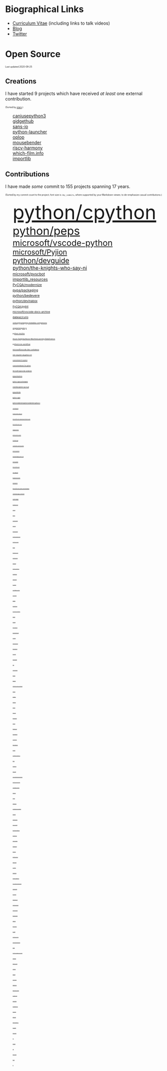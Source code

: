 # Biographical Links
- [Curriculum Vitae](https://www.linkedin.com/in/drbrettcannon/) (including links to talk videos)
- [Blog](https://snarky.ca/)
- [Twitter](https://twitter.com/brettsky/)

# Open Source

<span style="font-size: 50%">Last updated 2020-09-25</span>

## Creations
I have started 9 projects which have received _at least_ one external contribution.

<span style="font-size: 50%">(Sorted by [stars](https://docs.github.com/en/github/getting-started-with-github/saving-repositories-with-stars#about-stars).)</span>

<ol style="list-style: none">

<li><a href="https://github.com/brettcannon/caniusepython3">caniusepython3</a></li>

<li><a href="https://github.com/brettcannon/gidgethub">gidgethub</a></li>

<li><a href="https://github.com/brettcannon/sans-io">sans-io</a></li>

<li><a href="https://github.com/brettcannon/python-launcher">python-launcher</a></li>

<li><a href="https://github.com/brettcannon/oplop">oplop</a></li>

<li><a href="https://github.com/brettcannon/mousebender">mousebender</a></li>

<li><a href="https://github.com/brettcannon/riscv-harmony">riscv-harmony</a></li>

<li><a href="https://github.com/Which-Film/which-film.info">which-film.info</a></li>

<li><a href="https://github.com/brettcannon/importlib">importlib</a></li>

</ol>

## Contributions
I have made _some_ commit to 155 projects spanning 17 years.


<span style="font-size: 50%">(Sorted by my commit count to the project; font size is `√my_commits`, where supported by your Markdown viewer, to
de-emphasize casual contributions.)</span>

<ol style="list-style: none">

<li><a href="https://github.com/python/cpython/commits?author=brettcannon" style="font-size: 46pt">python/cpython</a></li>

<li><a href="https://github.com/python/peps/commits?author=brettcannon" style="font-size: 27pt">python/peps</a></li>

<li><a href="https://github.com/microsoft/vscode-python/commits?author=brettcannon" style="font-size: 20pt">microsoft/vscode-python</a></li>

<li><a href="https://github.com/microsoft/Pyjion/commits?author=brettcannon" style="font-size: 17pt">microsoft/Pyjion</a></li>

<li><a href="https://github.com/python/devguide/commits?author=brettcannon" style="font-size: 17pt">python/devguide</a></li>

<li><a href="https://github.com/python/the-knights-who-say-ni/commits?author=brettcannon" style="font-size: 12pt">python/the-knights-who-say-ni</a></li>

<li><a href="https://github.com/microsoft/pvscbot/commits?author=brettcannon" style="font-size: 9pt">microsoft/pvscbot</a></li>

<li><a href="https://gitlab.com/python-devs/importlib_resources/-/commits/master?author=Brett%20Cannon" style="font-size: 9pt">importlib_resources</a></li>

<li><a href="https://github.com/PyCQA/modernize/commits?author=brettcannon" style="font-size: 8pt">PyCQA/modernize</a></li>

<li><a href="https://github.com/pypa/packaging/commits?author=brettcannon" style="font-size: 8pt">pypa/packaging</a></li>

<li><a href="https://github.com/python/bedevere/commits?author=brettcannon" style="font-size: 8pt">python/bedevere</a></li>

<li><a href="https://github.com/python/devinabox/commits?author=brettcannon" style="font-size: 7pt">python/devinabox</a></li>

<li><a href="https://github.com/PyCQA/pylint/commits?author=brettcannon" style="font-size: 6pt">PyCQA/pylint</a></li>

<li><a href="https://github.com/microsoft/vscode-docs-archive/commits?author=brettcannon" style="font-size: 6pt">microsoft/vscode-docs-archive</a></li>

<li><a href="https://github.com/dabeaz/curio/commits?author=brettcannon" style="font-size: 6pt">dabeaz/curio</a></li>

<li><a href="https://github.com/uranusjr/packaging-metadata-comparisons/commits?author=brettcannon" style="font-size: 4pt">uranusjr/packaging-metadata-comparisons</a></li>

<li><a href="https://github.com/angular/angular.js/commits?author=brettcannon" style="font-size: 4pt">angular/angular.js</a></li>

<li><a href="https://github.com/python-trio/trio/commits?author=brettcannon" style="font-size: 4pt">python-trio/trio</a></li>

<li><a href="https://github.com/Azure-Samples/Azure-MachineLearning-DataScience/commits?author=brettcannon" style="font-size: 4pt">Azure-Samples/Azure-MachineLearning-DataScience</a></li>

<li><a href="https://github.com/python/core-workflow/commits?author=brettcannon" style="font-size: 4pt">python/core-workflow</a></li>

<li><a href="https://github.com/microsoft/vscode-dev-containers/commits?author=brettcannon" style="font-size: 4pt">microsoft/vscode-dev-containers</a></li>

<li><a href="https://github.com/elixir-lang/elixir-lang.github.com/commits?author=brettcannon" style="font-size: 3pt">elixir-lang/elixir-lang.github.com</a></li>

<li><a href="https://github.com/Azure/msrest-for-python/commits?author=brettcannon" style="font-size: 3pt">Azure/msrest-for-python</a></li>

<li><a href="https://github.com/Azure/msrestazure-for-python/commits?author=brettcannon" style="font-size: 3pt">Azure/msrestazure-for-python</a></li>

<li><a href="https://github.com/microsoft/TypeScript-Handbook/commits?author=brettcannon" style="font-size: 3pt">microsoft/TypeScript-Handbook</a></li>

<li><a href="https://github.com/pypa/setuptools/commits?author=brettcannon" style="font-size: 3pt">pypa/setuptools</a></li>

<li><a href="https://github.com/python-hyper/uritemplate/commits?author=brettcannon" style="font-size: 3pt">python-hyper/uritemplate</a></li>

<li><a href="https://github.com/orsenthil/cpython-hg-to-git/commits?author=brettcannon" style="font-size: 3pt">orsenthil/cpython-hg-to-git</a></li>

<li><a href="https://github.com/pypa/distutils/commits?author=brettcannon" style="font-size: 3pt">pypa/distutils</a></li>

<li><a href="https://selenic.com/repo/python-hglib/log?rev=brett%40python.org" style="font-size: 3pt">python-hglib</a></li>

<li><a href="https://github.com/python3statement/python3statement.github.io/commits?author=brettcannon" style="font-size: 3pt">python3statement/python3statement.github.io</a></li>

<li><a href="https://github.com/JuliaLang/julia/commits?author=brettcannon" style="font-size: 2pt">JuliaLang/julia</a></li>

<li><a href="https://github.com/eclipse/ceylon-lang.org/commits?author=brettcannon" style="font-size: 2pt">eclipse/ceylon-lang.org</a></li>

<li><a href="https://github.com/microsoft/vscode-anaconda-extension-pack/commits?author=brettcannon" style="font-size: 2pt">microsoft/vscode-anaconda-extension-pack</a></li>

<li><a href="https://github.com/microsoft/vscode-docs/commits?author=brettcannon" style="font-size: 2pt">microsoft/vscode-docs</a></li>

<li><a href="https://github.com/badges/shields/commits?author=brettcannon" style="font-size: 2pt">badges/shields</a></li>

<li><a href="https://github.com/python/cherry-picker/commits?author=brettcannon" style="font-size: 2pt">python/cherry-picker</a></li>

<li><a href="https://github.com/beeware/toga/commits?author=brettcannon" style="font-size: 2pt">beeware/toga</a></li>

<li><a href="https://github.com/Azure/azure-sdk-for-python/commits?author=brettcannon" style="font-size: 2pt">Azure/azure-sdk-for-python</a></li>

<li><a href="https://github.com/python/typeshed/commits?author=brettcannon" style="font-size: 2pt">python/typeshed</a></li>

<li><a href="https://github.com/pypa/packaging.python.org/commits?author=brettcannon" style="font-size: 2pt">pypa/packaging.python.org</a></li>

<li><a href="https://github.com/python/planet/commits?author=brettcannon" style="font-size: 2pt">python/planet</a></li>

<li><a href="https://github.com/microsoft/vscode/commits?author=brettcannon" style="font-size: 2pt">microsoft/vscode</a></li>

<li><a href="https://github.com/rust-lang/rust/commits?author=brettcannon" style="font-size: 2pt">rust-lang/rust</a></li>

<li><a href="https://github.com/aosabook/500lines/commits?author=brettcannon" style="font-size: 2pt">aosabook/500lines</a></li>

<li><a href="https://github.com/pypa/pipenv/commits?author=brettcannon" style="font-size: 2pt">pypa/pipenv</a></li>

<li><a href="https://github.com/microsoft/vscode-python-devicesimulator/commits?author=brettcannon" style="font-size: 2pt">microsoft/vscode-python-devicesimulator</a></li>

<li><a href="https://github.com/Homebrew/legacy-homebrew/commits?author=brettcannon" style="font-size: 2pt">Homebrew/legacy-homebrew</a></li>

<li><a href="https://github.com/square/dagger/commits?author=brettcannon" style="font-size: 2pt">square/dagger</a></li>

<li><a href="https://github.com/Mariatta/github-bot-tutorial/commits?author=brettcannon" style="font-size: 1pt">Mariatta/github-bot-tutorial</a></li>

<li><a href="https://github.com/conda/conda/commits?author=brettcannon" style="font-size: 1pt">conda/conda</a></li>

<li><a href="https://github.com/dotnet/docs/commits?author=brettcannon" style="font-size: 1pt">dotnet/docs</a></li>

<li><a href="https://github.com/cookiecutter/cookiecutter/commits?author=brettcannon" style="font-size: 1pt">cookiecutter/cookiecutter</a></li>

<li><a href="https://github.com/python/psf-salt/commits?author=brettcannon" style="font-size: 1pt">python/psf-salt</a></li>

<li><a href="https://github.com/microsoft/TypeScript-wiki/commits?author=brettcannon" style="font-size: 1pt">microsoft/TypeScript-wiki</a></li>

<li><a href="https://github.com/microsoftarchive/msgraph-sdk-python/commits?author=brettcannon" style="font-size: 1pt">microsoftarchive/msgraph-sdk-python</a></li>

<li><a href="https://github.com/microsoft/sql-server-samples/commits?author=brettcannon" style="font-size: 1pt">microsoft/sql-server-samples</a></li>

<li><a href="https://github.com/dabeaz/ply/commits?author=brettcannon" style="font-size: 1pt">dabeaz/ply</a></li>

<li><a href="https://github.com/python/python-docs-theme/commits?author=brettcannon" style="font-size: 1pt">python/python-docs-theme</a></li>

<li><a href="https://github.com/microsoft/vscode-docker/commits?author=brettcannon" style="font-size: 1pt">microsoft/vscode-docker</a></li>

<li><a href="https://github.com/buildout/buildout/commits?author=brettcannon" style="font-size: 1pt">buildout/buildout</a></li>

<li><a href="https://github.com/MicrosoftDocs/visualstudio-docs/commits?author=brettcannon" style="font-size: 1pt">MicrosoftDocs/visualstudio-docs</a></li>

<li><a href="https://github.com/beeware/liquid-demo/commits?author=brettcannon" style="font-size: 1pt">beeware/liquid-demo</a></li>

<li><a href="https://github.com/matplotlib/matplotlib/commits?author=brettcannon" style="font-size: 1pt">matplotlib/matplotlib</a></li>

<li><a href="https://github.com/MPOS/php-mpos/commits?author=brettcannon" style="font-size: 1pt">MPOS/php-mpos</a></li>

<li><a href="https://github.com/microsoft/language-server-protocol/commits?author=brettcannon" style="font-size: 1pt">microsoft/language-server-protocol</a></li>

<li><a href="https://github.com/w3c/ServiceWorker/commits?author=brettcannon" style="font-size: 1pt">w3c/ServiceWorker</a></li>

<li><a href="https://github.com/progit/progit2/commits?author=brettcannon" style="font-size: 1pt">progit/progit2</a></li>

<li><a href="https://github.com/python/pyperformance/commits?author=brettcannon" style="font-size: 1pt">python/pyperformance</a></li>

<li><a href="https://github.com/MeeseeksBox/meeseeksbox.github.io/commits?author=brettcannon" style="font-size: 1pt">MeeseeksBox/meeseeksbox.github.io</a></li>

<li><a href="https://github.com/takluyver/flit/commits?author=brettcannon" style="font-size: 1pt">takluyver/flit</a></li>

<li><a href="https://github.com/python/typing/commits?author=brettcannon" style="font-size: 1pt">python/typing</a></li>

<li><a href="https://github.com/python/steering-council/commits?author=brettcannon" style="font-size: 1pt">python/steering-council</a></li>

<li><a href="https://github.com/python/pythonineducation.org/commits?author=brettcannon" style="font-size: 1pt">python/pythonineducation.org</a></li>

<li><a href="https://github.com/aio-libs/aiohttp/commits?author=brettcannon" style="font-size: 1pt">aio-libs/aiohttp</a></li>

<li><a href="https://github.com/asyncio-docs/asyncio-doc/commits?author=brettcannon" style="font-size: 1pt">asyncio-docs/asyncio-doc</a></li>

<li><a href="https://github.com/python-hyper/hyper-h2/commits?author=brettcannon" style="font-size: 1pt">python-hyper/hyper-h2</a></li>

<li><a href="https://github.com/vibora-io/vibora/commits?author=brettcannon" style="font-size: 1pt">vibora-io/vibora</a></li>

<li><a href="https://github.com/WebAssembly/design/commits?author=brettcannon" style="font-size: 1pt">WebAssembly/design</a></li>

<li><a href="https://github.com/django/django/" style="font-size: 1pt">Django</a></li>

<li><a href="https://github.com/saschpe/mozilla-plugins/commits?author=brettcannon" style="font-size: 1pt">saschpe/mozilla-plugins</a></li>

<li><a href="https://github.com/python/mypy/commits?author=brettcannon" style="font-size: 1pt">python/mypy</a></li>

<li><a href="https://github.com/google/grumpy/commits?author=brettcannon" style="font-size: 1pt">google/grumpy</a></li>

<li><a href="https://github.com/adafruit/Adafruit_CircuitPython_CircuitPlayground/commits?author=brettcannon" style="font-size: 1pt">adafruit/Adafruit_CircuitPython_CircuitPlayground</a></li>

<li><a href="https://github.com/vstinner/misc/commits?author=brettcannon" style="font-size: 1pt">vstinner/misc</a></li>

<li><a href="https://github.com/github/gitignore/commits?author=brettcannon" style="font-size: 1pt">github/gitignore</a></li>

<li><a href="https://github.com/microsoft/PTVS/commits?author=brettcannon" style="font-size: 1pt">microsoft/PTVS</a></li>

<li><a href="https://github.com/Fyrd/caniuse/commits?author=brettcannon" style="font-size: 1pt">Fyrd/caniuse</a></li>

<li><a href="https://github.com/riscv/riscv-tests/commits?author=brettcannon" style="font-size: 1pt">riscv/riscv-tests</a></li>

<li><a href="https://github.com/pyvideo/old-pyvideo/commits?author=brettcannon" style="font-size: 1pt">pyvideo/old-pyvideo</a></li>

<li><a href="https://github.com/twisted/klein/commits?author=brettcannon" style="font-size: 1pt">twisted/klein</a></li>

<li><a href="https://github.com/facebook/pyre-check/commits?author=brettcannon" style="font-size: 1pt">facebook/pyre-check</a></li>

<li><a href="https://github.com/jupyter/jupyter.github.io/commits?author=brettcannon" style="font-size: 1pt">jupyter/jupyter.github.io</a></li>

<li><a href="https://github.com/syl20bnr/spacemacs/commits?author=brettcannon" style="font-size: 1pt">syl20bnr/spacemacs</a></li>

<li><a href="https://github.com/MagicStack/MagicPython/commits?author=brettcannon" style="font-size: 1pt">MagicStack/MagicPython</a></li>

<li><a href="https://github.com/pyvideo/data/commits?author=brettcannon" style="font-size: 1pt">pyvideo/data</a></li>

<li><a href="https://github.com/microsoftgraph/microsoft-graph-docs/commits?author=brettcannon" style="font-size: 1pt">microsoftgraph/microsoft-graph-docs</a></li>

<li><a href="https://github.com/psf/black/commits?author=brettcannon" style="font-size: 1pt">psf/black</a></li>

<li><a href="https://github.com/jazzband/pip-tools/commits?author=brettcannon" style="font-size: 1pt">jazzband/pip-tools</a></li>

<li><a href="https://github.com/actions-rs/install/commits?author=brettcannon" style="font-size: 1pt">actions-rs/install</a></li>

<li><a href="https://github.com/vscode-restructuredtext/vscode-restructuredtext/commits?author=brettcannon" style="font-size: 1pt">vscode-restructuredtext/vscode-restructuredtext</a></li>

<li><a href="https://github.com/microsoft/vscode-extension-samples/commits?author=brettcannon" style="font-size: 1pt">microsoft/vscode-extension-samples</a></li>

<li><a href="https://github.com/Lukasa/language-restructuredtext/commits?author=brettcannon" style="font-size: 1pt">Lukasa/language-restructuredtext</a></li>

<li><a href="https://github.com/Azure/azure-cli/commits?author=brettcannon" style="font-size: 1pt">Azure/azure-cli</a></li>

<li><a href="https://github.com/stellar/docs/commits?author=brettcannon" style="font-size: 1pt">stellar/docs</a></li>

<li><a href="https://github.com/conda/conda-docs/commits?author=brettcannon" style="font-size: 1pt">conda/conda-docs</a></li>

<li><a href="https://github.com/microsoftgraph/python-sample-pagination/commits?author=brettcannon" style="font-size: 1pt">microsoftgraph/python-sample-pagination</a></li>

<li><a href="https://github.com/ansible/ansible/commits?author=brettcannon" style="font-size: 1pt">ansible/ansible</a></li>

<li><a href="https://github.com/chhantyal/py3readiness/commits?author=brettcannon" style="font-size: 1pt">chhantyal/py3readiness</a></li>

<li><a href="https://github.com/mozilla-services/konfig/commits?author=brettcannon" style="font-size: 1pt">mozilla-services/konfig</a></li>

<li><a href="https://github.com/pycascades/welcome-wagon-2018/commits?author=brettcannon" style="font-size: 1pt">pycascades/welcome-wagon-2018</a></li>

<li><a href="https://github.com/tauri-apps/tauri-docs/commits?author=brettcannon" style="font-size: 1pt">tauri-apps/tauri-docs</a></li>

<li><a href="https://github.com/eamodio/vscode-gitlens/commits?author=brettcannon" style="font-size: 1pt">eamodio/vscode-gitlens</a></li>

<li><a href="https://github.com/jupyterlab/jupyterlab/commits?author=brettcannon" style="font-size: 1pt">jupyterlab/jupyterlab</a></li>

<li><a href="https://github.com/pyca/pyopenssl/commits?author=brettcannon" style="font-size: 1pt">pyca/pyopenssl</a></li>

<li><a href="https://github.com/MicrosoftDocs/azure-docs/commits?author=brettcannon" style="font-size: 1pt">MicrosoftDocs/azure-docs</a></li>

<li><a href="https://github.com/topazproject/topaz/commits?author=brettcannon" style="font-size: 1pt">topazproject/topaz</a></li>

<li><a href="https://github.com/PyCQA/pyflakes/commits?author=brettcannon" style="font-size: 1pt">PyCQA/pyflakes</a></li>

<li><a href="https://github.com/briandealwis/ferret/commits?author=brettcannon" style="font-size: 1pt">briandealwis/ferret</a></li>

<li><a href="https://github.com/palantir/python-language-server/commits?author=brettcannon" style="font-size: 1pt">palantir/python-language-server</a></li>

<li><a href="https://github.com/victor-o-silva/python-links-from-link-header/commits?author=brettcannon" style="font-size: 1pt">victor-o-silva/python-links-from-link-header</a></li>

<li><a href="https://github.com/aurelia/documentation/commits?author=brettcannon" style="font-size: 1pt">aurelia/documentation</a></li>

<li><a href="https://github.com/pytest-dev/pytest/commits?author=brettcannon" style="font-size: 1pt">pytest-dev/pytest</a></li>

<li><a href="https://github.com/koltenb/awesome-stellar/commits?author=brettcannon" style="font-size: 1pt">koltenb/awesome-stellar</a></li>

<li><a href="https://github.com/Azure/azure-cosmos-python/commits?author=brettcannon" style="font-size: 1pt">Azure/azure-cosmos-python</a></li>

<li><a href="https://github.com/realpython/python-guide/commits?author=brettcannon" style="font-size: 1pt">realpython/python-guide</a></li>

<li><a href="https://github.com/python/pythontestdotnet/commits?author=brettcannon" style="font-size: 1pt">python/pythontestdotnet</a></li>

<li><a href="https://github.com/diogonfs/pyinit/commits?author=brettcannon" style="font-size: 1pt">diogonfs/pyinit</a></li>

<li><a href="https://github.com/getsentry/responses/commits?author=brettcannon" style="font-size: 1pt">getsentry/responses</a></li>

<li><a href="https://github.com/rust-lang/log/commits?author=brettcannon" style="font-size: 1pt">rust-lang/log</a></li>

<li><a href="https://github.com/microsoft/vscode-tools-for-ai/commits?author=brettcannon" style="font-size: 1pt">microsoft/vscode-tools-for-ai</a></li>

<li><a href="https://github.com/Azure/azure-functions-python-library/commits?author=brettcannon" style="font-size: 1pt">Azure/azure-functions-python-library</a></li>

<li><a href="https://github.com/golang/go/commits?author=brettcannon" style="font-size: 1pt">golang/go</a></li>

<li><a href="https://github.com/microsoft/vscode-languageserver-node-example/commits?author=brettcannon" style="font-size: 1pt">microsoft/vscode-languageserver-node-example</a></li>

<li><a href="https://github.com/oauthlib/oauthlib/commits?author=brettcannon" style="font-size: 1pt">oauthlib/oauthlib</a></li>

<li><a href="https://github.com/bagder/http2-explained/commits?author=brettcannon" style="font-size: 1pt">bagder/http2-explained</a></li>

<li><a href="https://github.com/kushaldas/pym/commits?author=brettcannon" style="font-size: 1pt">kushaldas/pym</a></li>

<li><a href="https://github.com/vega/ipyvega/commits?author=brettcannon" style="font-size: 1pt">vega/ipyvega</a></li>

<li><a href="https://github.com/cardoe/stderrlog-rs/commits?author=brettcannon" style="font-size: 1pt">cardoe/stderrlog-rs</a></li>

<li><a href="https://github.com/bungcip/better-toml/commits?author=brettcannon" style="font-size: 1pt">bungcip/better-toml</a></li>

<li><a href="https://github.com/pablogsal/cpython_leaderboard/commits?author=brettcannon" style="font-size: 1pt">pablogsal/cpython_leaderboard</a></li>

<li><a href="https://github.com/ponylang/pony-tutorial/commits?author=brettcannon" style="font-size: 1pt">ponylang/pony-tutorial</a></li>

<li><a href="https://github.com/moby/mobywebsite/commits?author=brettcannon" style="font-size: 1pt">moby/mobywebsite</a></li>

<li><a href="https://github.com/thechangelog/show-notes/commits?author=brettcannon" style="font-size: 1pt">thechangelog/show-notes</a></li>

<li><a href="https://github.com/jupyter/notebook/commits?author=brettcannon" style="font-size: 1pt">jupyter/notebook</a></li>

<li><a href="https://github.com/pipxproject/pipx/commits?author=brettcannon" style="font-size: 1pt">pipxproject/pipx</a></li>

<li><a href="https://github.com/regebro/supporting-python-3/commits?author=brettcannon" style="font-size: 1pt">regebro/supporting-python-3</a></li>

<li><a href="https://github.com/rust-lang/rustfmt/commits?author=brettcannon" style="font-size: 1pt">rust-lang/rustfmt</a></li>

<li><a href="https://github.com/sphinx-doc/sphinx/commits?author=brettcannon" style="font-size: 1pt">sphinx-doc/sphinx</a></li>

<li><a href="https://foss.heptapod.net/pypy/pypy/-/commit/fde2d9745a1cbce34b90d73c359a4b9ffa2ecaa9" style="font-size: 1pt">PyPy</a></li>

<li><a href="https://github.com/tiran/defusedexpat/commit/549a2a0013537cc5f7a540db1d583f3e5c496cb3" style="font-size: 1pt">defusedexpat</a></li>

<li><a href="https://github.com/libexpat/libexpat/commit/021ea9f68c5b64799a4fbbc32ab30e1df9fbe3b7" style="font-size: 1pt">expat</a></li>

<li><a href="https://gitlab.com/python-devs/importlib_metadata/-/commits/master?author=Brett%20Cannon" style="font-size: 1pt">importlib_metadata</a></li>

<li><a href="https://www.mercurial-scm.org/repo/hg/rev/33119d0252c1" style="font-size: 1pt">Mercurial</a></li>

<li><a href="https://github.com/vim/vim/commit/c81e5e79a0f2f5c2ac1896fa51cbe47e2e2a8d97" style="font-size: 1pt">vim</a></li>

</ol>

